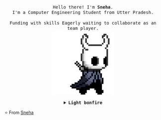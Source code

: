 <p align="center">
  <br>
  <samp>
    Hello there! I'm <b>Sneha</a></b>.
    <br>I'm a Computer Engineering Student from Utter Pradesh.<br>
    <br>Funding with skills Eagerly waiting to collaborate as an team player.<br>

</samp>

  <img src="https://raw.githubusercontent.com/TanZng/TanZng/master/assets/hollor_knight3.gif" width="200"/>

</p>


<details align="center">

<summary> <b> <samp> Light bonfire </samp></b></summary>
<samp>
 <b><h2 style="color: #fc6203">B O N F I R E &nbsp; L I T !</h2> </b>

<img src="https://raw.githubusercontent.com/TanZng/TanZng/master/assets/bonefire.gif" width="200"/>

Current Project: Free Time Netflix and Chill.

<p align="center">
<a href="https://www.linkedin.com/in/snehaa-yadav/">
  <img alt="Sneha's LinkdeIN" width="22px" src="https://cdn.jsdelivr.net/npm/simple-icons@v3/icons/linkedin.svg" />
</a>
<a href="https://www.instagram.com/snehayadav7092/">
  <img alt="Sneha's Instagram" width="22px" src="https://cdn.jsdelivr.net/npm/simple-icons@v3/icons/instagram.svg" />
</a>
<a href="mailto:yadav2004sneha@gmail.com">
  <img alt="Sneha's Gmail" width="22px" src="https://cdn.jsdelivr.net/npm/simple-icons@3.13.0/icons/gmail.svg" />
</a> 
</p> 


</samp>
</details>

⭐️ From [Sneha](https://github.com/Snnehaa16)
